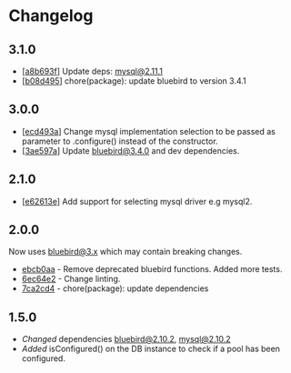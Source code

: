 # Changelog

## 3.1.0

* [[a8b693f](../../commit/a8b693f)] Update deps: mysql@2.11.1
* [[b08d495](../../commit/b08d495)] chore(package): update bluebird to version 3.4.1

## 3.0.0

* [[ecd493a](../../commit/ecd493a)] Change mysql implementation selection to be passed as parameter to .configure() instead of the constructor.
* [[3ae597a](../../commit/3ae597a)] Update bluebird@3.4.0 and dev dependencies.

## 2.1.0

*  [[e62613e](../../commit/e62613e)] Add support for selecting mysql driver e.g mysql2.

## 2.0.0

Now uses bluebird@3.x which may contain breaking changes.

* [ebcb0aa](../../commit/ebcb0aa) - Remove deprecated bluebird functions. Added more tests.
* [6ec64e2](../../commit/6ec64e2) - Change linting.
* [7ca2cd4](../../commit/7ca2cd4) - chore(package): update dependencies

## 1.5.0

- *Changed* dependencies bluebird@2.10.2, mysql@2.10.2
- *Added* isConfigured() on the DB instance to check if a pool has been configured.
